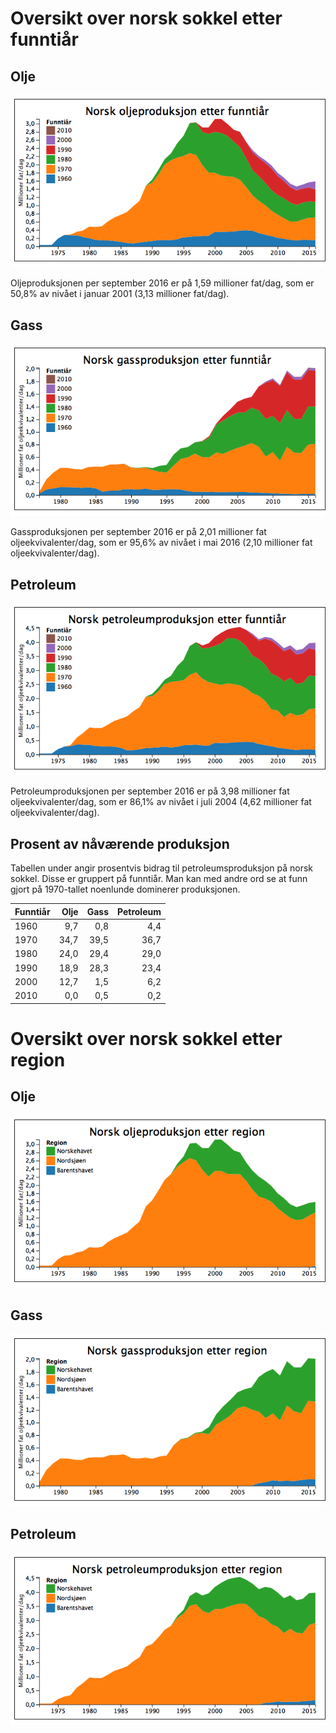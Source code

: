 # Oversikt over norsk sokkel etter funntiår

## Olje
![Oljeproduksjonen](img/oil_production_yearly_12MMA_by_discovery_decade.png)

Oljeproduksjonen per september 2016 er på 1,59 millioner fat/dag, som er 50,8% av nivået i januar 2001 (3,13 millioner fat/dag).
## Gass
![Gassproduksjonen](img/gas_production_yearly_12MMA_by_discovery_decade.png)

Gassproduksjonen per september 2016 er på 2,01 millioner fat oljeekvivalenter/dag, som er 95,6% av nivået i mai 2016 (2,10 millioner fat oljeekvivalenter/dag).
## Petroleum
![Petroleumproduksjonen](img/oe_production_yearly_12MMA_by_discovery_decade.png)

Petroleumproduksjonen per september 2016 er på 3,98 millioner fat oljeekvivalenter/dag, som er 86,1% av nivået i juli 2004 (4,62 millioner fat oljeekvivalenter/dag).


## Prosent av nåværende produksjon

Tabellen under angir prosentvis bidrag til petroleumsproduksjon på norsk sokkel. 
Disse er gruppert på funntiår.
Man kan med andre ord se at funn gjort på 1970-tallet noenlunde dominerer produksjonen. 


| Funntiår | Olje | Gass | Petroleum |
| ---- | ---: | ---: | ---: |
| 1960 | 9,7 | 0,8 | 4,4 |
| 1970 | 34,7 | 39,5 | 36,7 |
| 1980 | 24,0 | 29,4 | 29,0 |
| 1990 | 18,9 | 28,3 | 23,4 |
| 2000 | 12,7 | 1,5 | 6,2 |
| 2010 | 0,0 | 0,5 | 0,2 |

# Oversikt over norsk sokkel etter region

## Olje
![Oljeproduksjonen](img/oil_production_yearly_12MMA_by_region.png)

## Gass
![Gassproduksjonen](img/gas_production_yearly_12MMA_by_region.png)

## Petroleum
![Petroleumproduksjonen](img/oe_production_yearly_12MMA_by_region.png)

